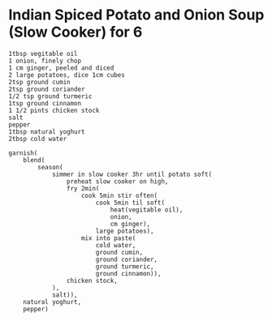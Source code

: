 Indian Spiced Potato and Onion Soup (Slow Cooker) for 6
=======================================================

    1tbsp vegitable oil
    1 onion, finely chop
    1 cm ginger, peeled and diced
    2 large potatoes, dice 1cm cubes
    2tsp ground cumin
    2tsp ground coriander
    1/2 tsp ground turmeric
    1tsp ground cinnamon
    1 1/2 pints chicken stock
    salt
    pepper
    1tbsp natural yoghurt
    2tbsp cold water

    garnish(
        blend(
            season(
                simmer in slow cooker 3hr until potato soft(
                    preheat slow cooker on high,
                    fry 2min(
                        cook 5min stir often(
                            cook 5min til soft(
                                heat(vegitable oil),
                                onion,
                                cm ginger),
                            large potatoes),
                        mix into paste(
                            cold water,
                            ground cumin,
                            ground coriander,
                            ground turmeric,
                            ground cinnamon)),
                    chicken stock,
                ),
                salt)),
        natural yoghurt,
        pepper)
